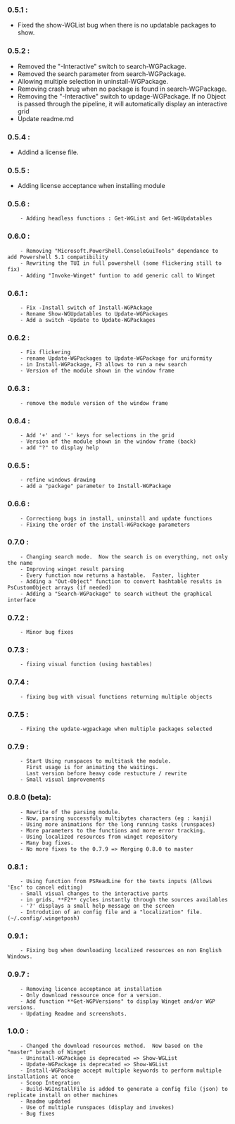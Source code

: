 ### 0.5.1 : 
- Fixed the show-WGList bug when there is no updatable packages to show.
### 0.5.2 : 
- Removed the "-Interactive" switch to search-WGPackage.       
- Removed the search parameter from search-WGPackage.
- Allowing multiple selection in uninstall-WGPackage.
- Removing crash brug when no package is found in search-WGPackage.
- Removing the "-Interactive" switch to updage-WGPackage.  If no Object is passed through the pipeline, it will automatically display an interactive grid
- Update readme.md

### 0.5.4 : 
- Addind a license file.

### 0.5.5 : 
- Adding license acceptance when installing module

### 0.5.6 : 
        - Adding headless functions : Get-WGList and Get-WGUpdatables

### 0.6.0 :
        - Removing "Microsoft.PowerShell.ConsoleGuiTools" dependance to add Powershell 5.1 compatibility
        - Rewriting the TUI in full powershell (some flickering still to fix)
        - Adding "Invoke-Winget" funtion to add generic call to Winget

### 0.6.1 : 
        - Fix -Install switch of Install-WGPAckage
        - Rename Show-WGUpdatables to Update-WGPackages
        - Add a switch -Update to Update-WGPackages

### 0.6.2 :
        - Fix flickering
        - rename Update-WGPackages to Update-WGPackage for uniformity
        - in Install-WGPackage, F3 allows to run a new search
        - Version of the module shown in the window frame
        
### 0.6.3 : 
        - remove the module version of the window frame

### 0.6.4 :
        - Add '+' and '-' keys for selections in the grid
        - Version of the module shown in the window frame (back)
        - add "?" to display help

### 0.6.5 :
        - refine windows drawing
        - add a "package" parameter to Install-WGPackage

### 0.6.6 :
        - Correctiong bugs in install, uninstall and update functions
        - Fixing the order of the install-WGPackage parameters

### 0.7.0 :
        - Changing search mode.  Now the search is on everything, not only the name
        - Improving winget result parsing
        - Every function now returns a hastable.  Faster, lighter
        - Adding a "Out-Object" function to convert hashtable results in PsCustomObject arrays (if needed)
        - Adding a "Search-WGPackage" to search without the graphical interface
  
### 0.7.2 : 
        - Minor bug fixes
        
### 0.7.3 :
        - fixing visual function (using hastables)

### 0.7.4 :
        - fixing bug with visual functions returning multiple objects

### 0.7.5 :
        - Fixing the update-wgpackage when multiple packages selected

### 0.7.9 :
        - Start Using runspaces to multitask the module.
          First usage is for animating the waitings.
          Last version before heavy code restucture / rewrite
        - Small visual improvements

### 0.8.0 (beta):
        - Rewrite of the parsing module.
        - Now, parsing successfuly multibytes characters (eg : kanji)
        - Using more animations for the long running tasks (runspaces)
        - More parameters to the functions and more error tracking.
        - Using localized resources from winget repository
        - Many bug fixes.
        - No more fixes to the 0.7.9 => Merging 0.8.0 to master
### 0.8.1 :
        - Using function from PSReadLine for the texts inputs (Allows 'Esc' to cancel editing)
        - Small visual changes to the interactive parts
        - in grids, **F2** cycles instantly through the sources availables
        - '?' displays a small help message on the screen
        - Introdution of an config file and a "localization" file. (~/.config/.wingetposh)

### 0.9.1 :
        - Fixing bug when downloading localized resources on non English Windows.

### 0.9.7 :
        - Removing licence acceptance at installation
        - Only download ressource once for a version.
        - Add function **Get-WGPVersions" to display Winget and/or WGP versions.
        - Updating Readme and screenshots.
### 1.0.0 :
        - Changed the download resources method.  Now based on the "master" branch of Winget
        - Uninstall-WGPackage is deprecated => Show-WGList
        - Update-WGPackage is deprecated => Show-WGList
        - Install-WGPackage accept multiple keywords to perform multiple installations at once
        - Scoop Integration
        - Build-WGInstallFile is added to generate a config file (json) to replicate install on other machines
        - Readme updated
        - Use of multiple runspaces (display and invokes)
        - Bug fixes